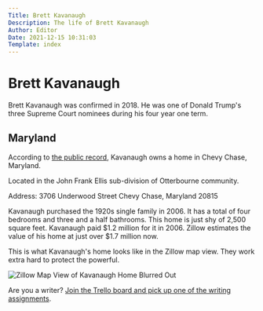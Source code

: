 ```yaml
---
Title: Brett Kavanaugh
Description: The life of Brett Kavanaugh
Author: Editor
Date: 2021-12-15 10:31:03
Template: index
---
```

# Brett Kavanaugh
Brett Kavanaugh was confirmed in 2018. He was one of Donald Trump's three Supreme Court nominees during his four year one term.

## Maryland
According to [the public record](%assets_url%/kavanaugh-deed-of-trust.pdf), Kavanaugh owns a home in Chevy Chase, Maryland.

Located in the John Frank Ellis sub-division of Otterbourne community.

Address:
3706 Underwood Street
Chevy Chase, Maryland 20815

Kavanaugh purchased the 1920s single family in 2006. It has a total of four bedrooms and three and a half bathrooms. This home is just shy of 2,500 square feet. Kavanaugh paid $1.2 million for it in 2006. Zillow estimates the value of his home at just over $1.7 million now.

This is what Kavanaugh's home looks like in the Zillow map view. They work extra
hard to protect the powerful.

![Zillow Map View of Kavanaugh Home Blurred Out](%assets_url%/kavanaugh-zillow.png)

Are you a writer? [Join the Trello board and pick up one of the writing assignments](https://trello.com/invite/b/hqZVpPyw/806abc65e602a810e5c44e0c7729ed46/writing-assignments).
